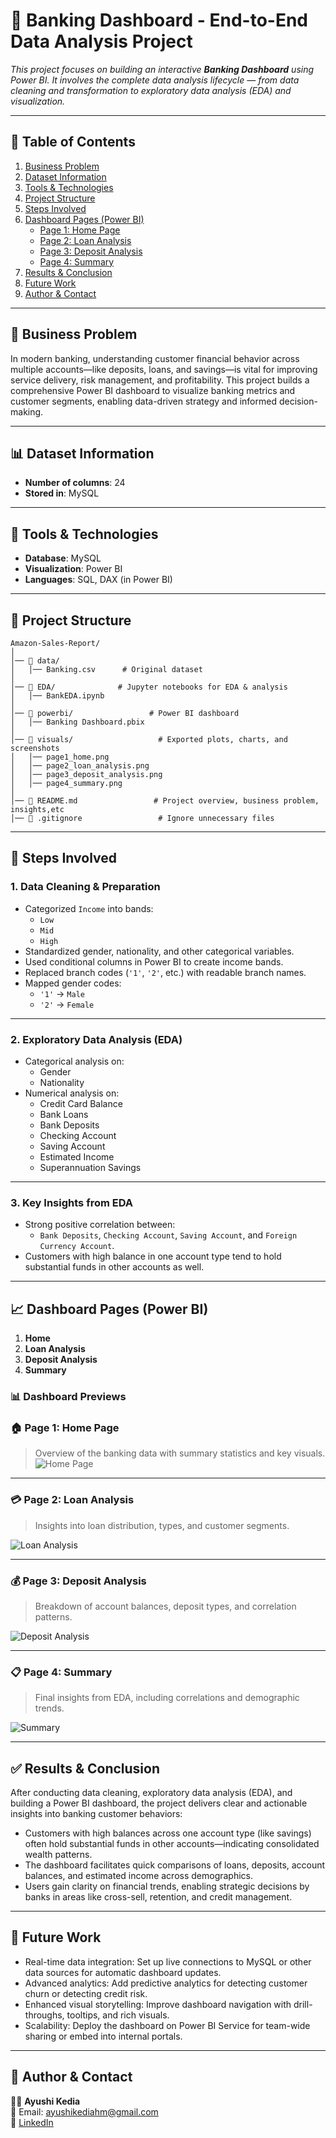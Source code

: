 # 🏦 Banking Dashboard - End-to-End Data Analysis Project

_This project focuses on building an interactive **Banking Dashboard** using Power BI. It involves the complete data analysis lifecycle — from data cleaning and transformation to exploratory data analysis (EDA) and visualization._

---

## 📑 Table of Contents  

1. [Business Problem](#business-problem)  
2. [Dataset Information](#dataset-information)  
3. [Tools & Technologies](#tools--technologies)  
4. [Project Structure](#project-structure)  
5. [Steps Involved](#steps-involved)  
6. [Dashboard Pages (Power BI)](#dashboard-pages-power-bi)  
   - [Page 1: Home Page](#page-1-home-page)  
   - [Page 2: Loan Analysis](#page-2-loan-analysis)  
   - [Page 3: Deposit Analysis](#page-3-deposit-analysis)  
   - [Page 4: Summary](#page-4-summary)  
7. [Results & Conclusion](#results--conclusion)  
8. [Future Work](#future-work)  
9. [Author & Contact](#author--contact)  

---

## 🎯 Business Problem  

In modern banking, understanding customer financial behavior across multiple accounts—like deposits, loans, and savings—is vital for improving service delivery, risk management, and profitability. This project builds a comprehensive Power BI dashboard to visualize banking metrics and customer segments, enabling data-driven strategy and informed decision-making.

---

## 📊 Dataset Information

- **Number of columns**: 24
- **Stored in**: MySQL

---

## 🚀 Tools & Technologies

- **Database**: MySQL
- **Visualization**: Power BI
- **Languages**: SQL, DAX (in Power BI)

---

## 📁 Project Structure  

```
Amazon-Sales-Report/
│
│── 📂 data/                         
│   │── Banking.csv      # Original dataset
│
│── 📂 EDA/              # Jupyter notebooks for EDA & analysis
│   │── BankEDA.ipynb
│
│── 📂 powerbi/                 # Power BI dashboard
│   │── Banking Dashboard.pbix
│
│── 📂 visuals/                   # Exported plots, charts, and screenshots
│   │── page1_home.png
│   │── page2_loan_analysis.png
│   │── page3_deposit_analysis.png
│   │── page4_summary.png
│
│── 📄 README.md                 # Project overview, business problem, insights,etc
│── 📄 .gitignore                 # Ignore unnecessary files

```
---

## 🔧 Steps Involved

### 1. Data Cleaning & Preparation

- Categorized `Income` into bands:
  - `Low`
  - `Mid`
  - `High`
- Standardized gender, nationality, and other categorical variables.
- Used conditional columns in Power BI to create income bands.
- Replaced branch codes (`'1'`, `'2'`, etc.) with readable branch names.
- Mapped gender codes:
  - `'1'` → `Male`
  - `'2'` → `Female`

---

### 2. Exploratory Data Analysis (EDA)

- Categorical analysis on:
  - Gender
  - Nationality
- Numerical analysis on:
  - Credit Card Balance
  - Bank Loans
  - Bank Deposits
  - Checking Account
  - Saving Account
  - Estimated Income
  - Superannuation Savings

---

### 3. Key Insights from EDA

- Strong positive correlation between:
  - `Bank Deposits`, `Checking Account`, `Saving Account`, and `Foreign Currency Account`.
- Customers with high balance in one account type tend to hold substantial funds in other accounts as well.

---

## 📈 Dashboard Pages (Power BI)

1. **Home**
2. **Loan Analysis**
3. **Deposit Analysis**
4. **Summary**

### 📊 Dashboard Previews

### 🏠 Page 1: Home Page
> Overview of the banking data with summary statistics and key visuals.  
![Home Page](https://github.com/Ayu0209/Banking-Dashboard/blob/main/visuals/page1_home.png)

---

### 💳 Page 2: Loan Analysis  
> Insights into loan distribution, types, and customer segments.  

![Loan Analysis](https://github.com/Ayu0209/Banking-Dashboard/blob/main/visuals/page2_loan_analysis.png)

---

### 💰 Page 3: Deposit Analysis  
> Breakdown of account balances, deposit types, and correlation patterns.  

![Deposit Analysis](https://github.com/Ayu0209/Banking-Dashboard/blob/main/visuals/page3_deposit_analysis.png)

---

### 📋 Page 4: Summary  
> Final insights from EDA, including correlations and demographic trends.  

![Summary](https://github.com/Ayu0209/Banking-Dashboard/blob/main/visuals/page4_summary.png)

---

## ✅ Results & Conclusion
After conducting data cleaning, exploratory data analysis (EDA), and building a Power BI dashboard, the project delivers clear and actionable insights into banking customer behaviors:
- Customers with high balances across one account type (like savings) often hold substantial funds in other accounts—indicating consolidated wealth patterns.
- The dashboard facilitates quick comparisons of loans, deposits, account balances, and estimated income across demographics.
- Users gain clarity on financial trends, enabling strategic decisions by banks in areas like cross-sell, retention, and credit management.

---

## 🔮 Future Work  

- Real-time data integration: Set up live connections to MySQL or other data sources for automatic dashboard updates.
- Advanced analytics: Add predictive analytics for detecting customer churn or detecting credit risk.
- Enhanced visual storytelling: Improve dashboard navigation with drill-throughs, tooltips, and rich visuals.
- Scalability: Deploy the dashboard on Power BI Service for team-wide sharing or embed into internal portals.
  
---

## 👤 Author & Contact   
👩‍💻 **Ayushi Kedia**    
📧 Email: ayushikediahm@gmail.com    
🔗 [LinkedIn](https://www.linkedin.com/in/ayushi-kedia-81bb7520b/)  
